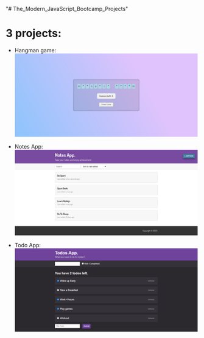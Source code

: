 "# The_Modern_JavaScript_Bootcamp_Projects" 

# 3 projects:
- Hangman game:
![image hangman game](projects-images/hangman-app.png)

- Notes App:
![image notes app](projects-images/notes-app.png)

- Todo App:
![image todos app](projects-images/todo-app.png)

